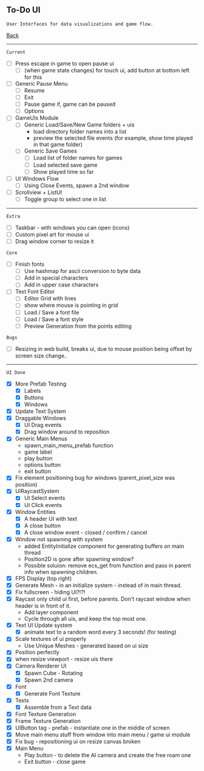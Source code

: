 To-Do UI
-----

    User Interfaces for data visualizations and game flow.

[Back](todo-main.md)

-----

`Current`
- [ ] Press escape in game to open pause ui
    - [ ] (when game state changes) for touch ui, add button at bottom left for this
- [ ] Generic Pause Menu
    - [ ] Resume
    - [ ] Exit
    - [ ] Pause game if, game can be paused
    - [ ] Options
- [ ] GameUIs Module
    - [ ] Generic Load/Save/New Game folders + uis
        - load directory folder names into a list
        - preview the selected file events (for example, show time played in that game folder)
    - [ ] Generic Save Games
        - [ ] Load list of folder names for games
        - [ ] Load selected save game
        - [ ] Show played time so far
- [ ] UI Windows Flow
    - [ ] Using Close Events, spawn a 2nd window
- [ ] Scrollview + ListUI
    - [ ] Toggle group to select one in list

-----

`Extra`
- [ ] Taskbar - with windows  you can open (icons)
- [ ] Custom pixel art for mouse ui
- [ ] Drag window corner to resize it

`Core`
- [ ] Finish fonts
    - [ ] Use hashmap for ascii conversion to byte data
    - [ ] Add in special characters
    - [ ] Add in upper case characters
- [ ] Text Font Editor
    - [ ] Editor Grid with lines
    - [ ] show where mouse is pointing in grid
    - [ ] Load / Save a font file
    - [ ] Load / Save a font style
    - [ ] Preview Generation from the points editing

`Bugs`
- [ ] Resizing in web build, breaks ui, due to mouse position being offset by screen size change..

-----

`UI Done`

- [x] More Prefab Testing
    - [x] Labels
    - [x] Buttons
    - [x] Windows
- [x] Update Text System
- [x] Draggable Windows
    - [x] UI Drag events
    - [x] Drag window around to reposition
- [x] Generic Main Menus
    - spawn_main_menu_prefab function
    - game label
    - play button
    - options button
    - exit button
- [x] Fix element positioning bug for windows (parent_pixel_size was position)
- [x] UIRaycastSystem
    - [x] UI Select events
    - [x] UI Click events
- [x] Window Entities
    - [x] A header UI with text
    - [x] A close button
    - [x] A close window event
            - closed / confirm / cancel
- [x] Window not spawning with system
    - added EntityInitialize component for generating buffers on main thread
    - Position2D is gone after spawning window?
    - Possible soluion: remove ecs_get from function and pass in parent info when spawning children.
- [x] FPS Display (top right)
- [x] Generate Mesh - in an initialize system - instead of in main thread.
- [x] Fix fullscreen - hiding UI?!?!
- [x] Raycast only child ui first, before parents. Don't raycast window when header is in front of it.
    - Add layer component
    - Cycle through all uis, and keep the top most one.
- [x] Text UI Update system
    - [x] animate text to a random word every 3 seconds! (for testing)
- [x] Scale textures of ui properly
    - Use Unique Meshes - generated based on ui size
- [x] Position perfectly
- [x] when resize viewport - resize uis there
- [x] Camera Renderer UI
    - [x] Spawn Cube - Rotating
    - [x] Spawn 2nd camera
- [x] Font
    - [x] Generate Font Texture
- [x] Texts
    - [x] Assemble from a Text data
- [x] Font Texture Generation
- [x] Frame Texture Generation
- [x] UIButton tag - prefab - instantiate one in the middle of screen
- [x] Move main menu stuff from window  into main menu / game ui module
- [x] Fix bug - repositioning ui on resize canvas broken
- [x] Main Menu
    - Play button - to delete the AI camera and create the free roam one
    - Exit button - close game